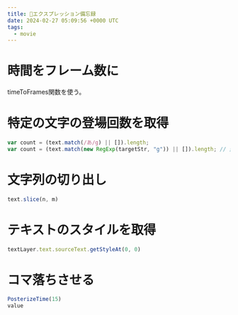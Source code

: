 ```yaml
---
title: 📝エクスプレッション備忘録
date: 2024-02-27 05:09:56 +0000 UTC
tags:
  - movie
---
```


# 時間をフレーム数に
timeToFrames関数を使う。

# 特定の文字の登場回数を取得
```javascript
var count = (text.match(/あ/g) || []).length;
var count = (text.match(new RegExp(targetStr, "g")) || []).length; // 変数で指定したい場合
```

# 文字列の切り出し
```javascript
text.slice(n, m)
```

# テキストのスタイルを取得
```javascript
textLayer.text.sourceText.getStyleAt(0, 0)
```

# コマ落ちさせる
```javascript
PosterizeTime(15)
value
```